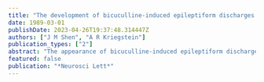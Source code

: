 ```yaml
---
title: "The development of bicuculline-induced epileptiform discharges in embryonic turtle cortex"
date: 1989-03-01
publishDate: 2023-04-26T19:37:48.314447Z
authors: ["J M Shen", "A R Kriegstein"]
publication_types: ["2"]
abstract: "The appearance of bicuculline-induced epileptiform discharges was studied in embryonic turtle cortex using extracellular recording techniques. Drug-induced discharges occurred at an early stage of cortical plate formation, suggesting that mechanisms for synchronizing neuronal discharges are functional at this stage. Discharges originated in the medial cortex and increased in amplitude and decreased in frequency with development. gamma-Aminobutyric acid (GABA)-containing neurons and functional GABA receptors are present in advance of excitatory synchronizing mechanisms and may have a non-synaptic role in corticogenesis."
featured: false
publication: "*Neurosci Lett*"
---
```


